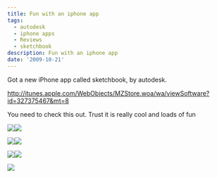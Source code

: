 ```yaml
---
title: Fun with an iphone app
tags:
  - autodesk
  - iphone apps
  - Reviews
  - sketchbook
description: Fun with an iphone app
date: '2009-10-21'
---
```


Got a new iPhone app called sketchbook, by autodesk.

http://itunes.apple.com/WebObjects/MZStore.woa/wa/viewSoftware?id=327375467&mt=8

You need to check this out. Trust it is really cool and loads of fun

[![](/images/p_600_400_94004C32-12FE-420C-B6F5-BECAE41FD03B.jpeg)][0]![](/images/p_600_400_A8AFD185-95A4-4B6F-B673-1694E478CA29.jpeg)

![](/images/p_600_400_832597CB-C15D-4D70-9B6A-2F6B6B81EC3B.jpeg)[![](/images/p_480_320_1B8D36FE-EF3B-4A07-BE09-59C684C9B72B.jpeg)][1]

![](/images/p_480_320_89D65B20-7721-4693-96FB-273B1CCA7BF4.jpeg)![](/images/p_480_320_D9B49784-A392-4610-A7C5-A43A8BC3D363.jpeg)

[][1]

![](/images/p_480_320_63D8EF9C-110F-4A99-98BF-8FB49B604A82.jpeg)


[0]: http://blog.shiv.me/wp-content/uploads/2009/10/p_600_400_94004C32-12FE-420C-B6F5-BECAE41FD03B.jpeg
[1]: http://blog.shiv.me/wp-content/uploads/2009/10/p_480_320_1B8D36FE-EF3B-4A07-BE09-59C684C9B72B.jpeg
